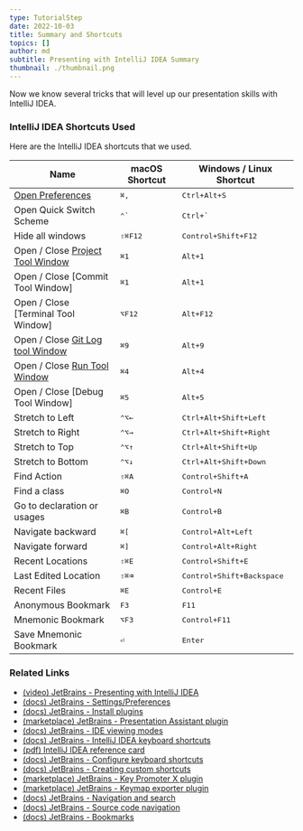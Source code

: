 ```yaml
---
type: TutorialStep
date: 2022-10-03
title: Summary and Shortcuts
topics: []
author: md
subtitle: Presenting with IntelliJ IDEA Summary
thumbnail: ./thumbnail.png
---
```


Now we know several tricks that will level up our presentation skills with IntelliJ IDEA.

### IntelliJ IDEA Shortcuts Used

Here are the IntelliJ IDEA shortcuts that we used.

| Name                                                                                             | macOS Shortcut   | Windows / Linux Shortcut           |
| ------------------------------------------------------------------------------------------------ | ---------------- | ---------------------------------- |
| [Open Preferences](https://www.jetbrains.com/help/idea/settings-preferences-dialog.html)         | <kbd>⌘,</kbd>    | <kbd>Ctrl+Alt+S</kbd>              |
| Open Quick Switch Scheme                                                                         | <kbd>⌃\`</kbd>   | <kbd>Ctrl+`</kbd>                  |
| Hide all windows                                                                                 | <kbd>⇧⌘F12</kbd> | <kbd>Control+Shift+F12</kbd>       |
| Open / Close [Project Tool Window](https://www.jetbrains.com/help/idea/project-tool-window.html) | <kbd>⌘1</kbd>    | <kbd>Alt+1</kbd>                   |
| Open / Close [Commit Tool Window]                                                                | <kbd>⌘1</kbd>    | <kbd>Alt+1</kbd>                   |
| Open / Close [Terminal Tool Window]                                                              | <kbd>⌥F12</kbd>  | <kbd>Alt+F12</kbd>                 |
| Open / Close [Git Log tool Window](https://www.jetbrains.com/help/idea/investigate-changes.html) | <kbd>⌘9</kbd>    | <kbd>Alt+9</kbd>                   |
| Open / Close [Run Tool Window](https://www.jetbrains.com/help/idea/run-tool-window.html)         | <kbd>⌘4</kbd>    | <kbd>Alt+4</kbd>                   |
| Open / Close [Debug Tool Window]                                                                 | <kbd>⌘5</kbd>    | <kbd>Alt+5</kbd>                   |
| Stretch to Left                                                                                  | <kbd>⌃⌥←</kbd>   | <kbd>Ctrl+Alt+Shift+Left</kbd>     |
| Stretch to Right                                                                                 | <kbd>⌃⌥→</kbd>   | <kbd>Ctrl+Alt+Shift+Right</kbd>    |
| Stretch to Top                                                                                   | <kbd>⌃⌥↑</kbd>   | <kbd>Ctrl+Alt+Shift+Up</kbd>       |
| Stretch to Bottom                                                                                | <kbd>⌃⌥↓</kbd>   | <kbd>Ctrl+Alt+Shift+Down</kbd>     |
| Find Action                                                                                      | <kbd>⇧⌘A</kbd>   | <kbd>Control+Shift+A</kbd>         |
| Find a class                                                                                     | <kbd>⌘O</kbd>    | <kbd>Control+N</kbd>               |
| Go to declaration or usages                                                                      | <kbd>⌘B</kbd>    | <kbd>Control+B</kbd>               |
| Navigate backward                                                                                | <kbd>⌘[</kbd>    | <kbd>Control+Alt+Left</kbd>        |
| Navigate forward                                                                                 | <kbd>⌘]</kbd>    | <kbd>Control+Alt+Right</kbd>       |
| Recent Locations                                                                                 | <kbd>⇧⌘E</kbd>   | <kbd>Control+Shift+E</kbd>         |
| Last Edited Location                                                                             | <kbd>⇧⌘⌫</kbd>   | <kbd>Control+Shift+Backspace</kbd> |
| Recent Files                                                                                     | <kbd>⌘E</kbd>    | <kbd>Control+E</kbd>               |
| Anonymous Bookmark                                                                               | <kbd>F3</kbd>    | <kbd>F11</kbd>                     |
| Mnemonic Bookmark                                                                                | <kbd>⌥F3</kbd>   | <kbd>Control+F11</kbd>             |
| Save Mnemonic Bookmark                                                                           | <kbd>⏎</kbd>     | <kbd>Enter</kbd>                   |

### Related Links

- [(video) JetBrains - Presenting with IntelliJ IDEA](https://www.youtube.com/watch?v=h-HGg9b6Dqw)
- [(docs) JetBrains - Settings/Preferences](https://www.jetbrains.com/help/idea/settings-preferences-dialog.html)
- [(docs) JetBrains - Install plugins](https://www.jetbrains.com/help/idea/managing-plugins.html)
- [(marketplace) JetBrains - Presentation Assistant plugin](https://plugins.jetbrains.com/plugin/7345-presentation-assistant)
- [(docs) JetBrains - IDE viewing modes](https://www.jetbrains.com/help/idea/ide-viewing-modes.html)
- [(docs) JetBrains - IntelliJ IDEA keyboard shortcuts](https://www.jetbrains.com/help/idea/mastering-keyboard-shortcuts.html)
- [(pdf) IntelliJ IDEA reference card](https://resources.jetbrains.com/storage/products/intellij-idea/docs/IntelliJIDEA_ReferenceCard.pdf)
- [(docs) JetBrains - Configure keyboard shortcuts](https://www.jetbrains.com/help/idea/configuring-keyboard-and-mouse-shortcuts.html)
- [(docs) JetBrains - Creating custom shortcuts](https://www.jetbrains.com/guide/java/tips/assign-top-shortcuts/)
- [(marketplace) JetBrains - Key Promoter X plugin](https://plugins.jetbrains.com/plugin/9792-key-promoter-x)
- [(marketplace) JetBrains - Keymap exporter plugin](https://plugins.jetbrains.com/plugin/7066-keymap-exporter)
- [(docs) JetBrains - Navigation and search](https://www.jetbrains.com/help/idea/discover-intellij-idea.html?keymap=secondary_macos#navigation-and-search)
- [(docs) JetBrains - Source code navigation](https://www.jetbrains.com/help/idea/navigating-through-the-source-code.html#advanced-features)
- [(docs) JetBrains - Bookmarks](https://www.jetbrains.com/help/idea/bookmarks.html)
